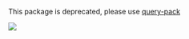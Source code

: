This package is deprecated, please use [query-pack](https://www.npmjs.com/package/query-pack)

<a href="https://www.npmjs.com/package/query-pack">
    <img src="https://nodei.co/npm/query-pack.png?mini=true">
</a>